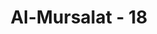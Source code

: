 ---
title: "Al-Mursalat - 18"
no: 18
arabic_no: ١٨
ayah: كَذٰلِكَ نَفْعَلُ بِالْمُجْرِمِيْنَ 
translation: "Demikianlah Kami perlakukan orang-orang yang berdosa."
tafsir: "Dalam ayat ini, Allah sekali lagi menegaskan bahwa apa yang telah diperbuat-Nya terhadap umat dahulu akan sama saja dengan apa yang dilakukan-Nya terhadap umat sekarang. Sebab sunnah-Nya sejak dahulu sampai sekarang tetap sama, tidak akan berubah sedikit pun. Begitulah Dia telah menghancurkan orang-orang yang berdosa akibat perbuatan dan sikap mereka yang mendustai-Nya."
---
